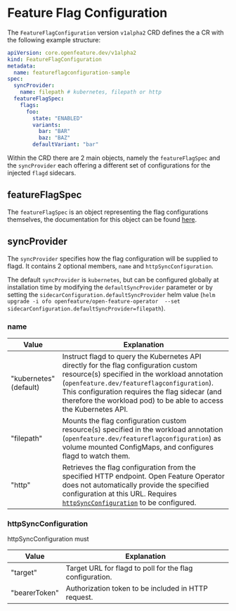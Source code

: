 # Feature Flag Configuration

The `FeatureFlagConfiguration` version `v1alpha2` CRD defines the a CR with the following example structure:

```yaml
apiVersion: core.openfeature.dev/v1alpha2
kind: FeatureFlagConfiguration
metadata:
  name: featureflagconfiguration-sample
spec:
  syncProvider:
    name: filepath # kubernetes, filepath or http 
  featureFlagSpec:
    flags:
      foo:
        state: "ENABLED"
        variants:
          bar: "BAR"
          baz: "BAZ"
        defaultVariant: "bar"
```

Within the CRD there are 2 main objects, namely the `featureFlagSpec` and the `syncProvider` each offering a different set of configurations for the injected `flagd` sidecars.

## featureFlagSpec

The `featureFlagSpec` is an object representing the flag configurations themselves, the documentation for this object can be found [here](https://github.com/open-feature/flagd/blob/main/docs/configuration/flag_configuration.md).

## syncProvider

The `syncProvider` specifies how the flag configuration will be supplied to flagd. It contains 2 optional members, `name` and `httpSyncConfiguration`.

The default `syncProvider` is `kubernetes`, but can be configured globally at installation time by modifying the `defaultSyncProvider` parameter or by setting the `sidecarConfiguration.defaultSyncProvider` helm value (`helm upgrade -i ofo openfeature/open-feature-operator  --set  sidecarConfiguration.defaultSyncProvider=filepath`).

### name

| Value                  | Explanation                                                                                                                                                                                                                                                                                                |
| ---------------------- | ---------------------------------------------------------------------------------------------------------------------------------------------------------------------------------------------------------------------------------------------------------------------------------------------------------- |
| "kubernetes" (default) | Instruct flagd to query the Kubernetes API directly for the flag configuration custom resource(s) specified in the workload annotation (`openfeature.dev/featureflagconfiguration`). This configuration requires the flag sidecar (and therefore the workload pod) to be able to access the Kubernetes API. |
| "filepath"             | Mounts the flag configuration custom resource(s) specified in the workload annotation (`openfeature.dev/featureflagconfiguration`) as volume mounted ConfigMaps, and configures flagd to watch them.                                                                                                       |
| "http"                 | Retrieves the flag configuration from the specified HTTP endpoint. Open Feature Operator does not automatically provide the specified configuration at this URL. Requires [`httpSyncConfiguration`](#httpSyncConfiguration) to be configured.                                                               |

### httpSyncConfiguration

httpSyncConfiguration must

| Value         | Explanation                                              |
| ------------- | -------------------------------------------------------- |
| "target"      | Target URL for flagd to poll for the flag configuration. |
| "bearerToken" | Authorization token to be included in HTTP request.      |
